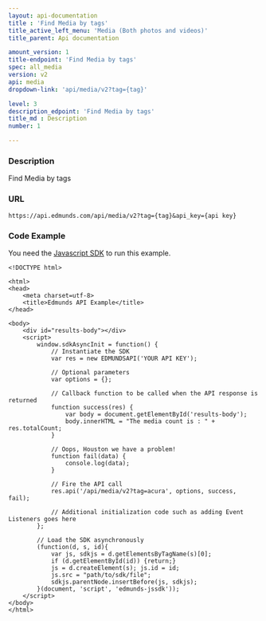 ```yaml
---
layout: api-documentation
title : 'Find Media by tags'
title_active_left_menu: 'Media (Both photos and videos)'
title_parent: Api documentation

amount_version: 1
title-endpoint: 'Find Media by tags'
spec: all_media
version: v2
api: media
dropdown-link: 'api/media/v2?tag={tag}'

level: 3
description_edpoint: 'Find Media by tags'
title_md : Description
number: 1

---
```



### Description

Find Media by tags

### URL

    https://api.edmunds.com/api/media/v2?tag={tag}&api_key={api key}

### Code Example

You need the [Javascript SDK](https://github.com/EdmundsAPI/edmunds-javascript-sdk) to run this example.

    <!DOCTYPE html>

    <html>
    <head>
        <meta charset=utf-8>
        <title>Edmunds API Example</title>
    </head>

    <body>
        <div id="results-body"></div>
        <script>
            window.sdkAsyncInit = function() {
                // Instantiate the SDK
                var res = new EDMUNDSAPI('YOUR API KEY');

                // Optional parameters
                var options = {};

                // Callback function to be called when the API response is returned
                function success(res) {
                    var body = document.getElementById('results-body');
                    body.innerHTML = "The media count is : " + res.totalCount;
                }

                // Oops, Houston we have a problem!
                function fail(data) {
                    console.log(data);
                }

                // Fire the API call
                res.api('/api/media/v2?tag=acura', options, success, fail);

                // Additional initialization code such as adding Event Listeners goes here
            };

            // Load the SDK asynchronously
            (function(d, s, id){
                var js, sdkjs = d.getElementsByTagName(s)[0];
                if (d.getElementById(id)) {return;}
                js = d.createElement(s); js.id = id;
                js.src = "path/to/sdk/file";
                sdkjs.parentNode.insertBefore(js, sdkjs);
            }(document, 'script', 'edmunds-jssdk'));
        </script>
    </body>
    </html>
